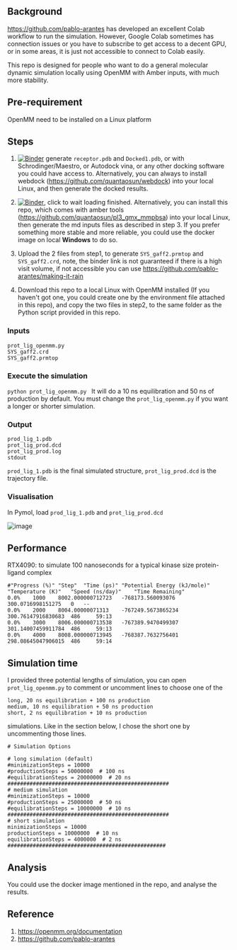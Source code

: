 
## Background

https://github.com/pablo-arantes has developed an excellent Colab workflow to run the simulation. However, Google Colab sometimes has connection issues or you have to subscribe to get access to a decent GPU, or in some areas, it is just not accessible to connect to Colab easily.

This repo is designed for people who want to do a general molecular dynamic simulation locally using OpenMM with Amber inputs, with much more stability.


## Pre-requirement

OpenMM need to be installed on a Linux platform

## Steps

1.  [![Binder](https://mybinder.org/badge_logo.svg)](https://mybinder.org/v2/gh/quantaosun/webdock/HEAD?labpath=webdock_v.0.0.2.ipynb) generate ```receptor.pdb``` and ```Docked1.pdb```, or with  Schrodinger/Maestro, or Autodock vina, or any other docking software you could have access to. Alternatively, you can always to install webdock (https://github.com/quantaosun/webdock) into your local Linux, and then generate the docked results.

2. [![Binder](https://mybinder.org/badge_logo.svg)](https://mybinder.org/v2/gh/quantaosun/pl3_gmx_mmpbsa/HEAD), click to wait loading finished. Alternatively, you can install this repo, which comes with amber tools (https://github.com/quantaosun/pl3_gmx_mmpbsa)  into your local Linux, then generate the md inputs files as described in step 3. If you prefer something more stable and more reliable, you could use the docker image on local **Windows** to do so.
3. Upload the 2 files from step1,  to generate ```SYS_gaff2.prmtop``` and ```SYS_gaff2.crd```, note, the binder link is not guaranteed if there is a high visit volume, if not accessible you can use https://github.com/pablo-arantes/making-it-rain
5. Download this repo to a local Linux with OpenMM installed (If you haven't got one, you could create one by the environment file attached in this repo), and copy the two files in step2, to the same folder as the Python script provided in this repo.

### Inputs 
```
prot_lig_openmm.py
SYS_gaff2.crd
SYS_gaff2.prmtop

```
### Execute the simulation

```python prot_lig_openmm.py ```
It will do a 10 ns equilibration and 50 ns of production by default. You must change the ```prot_lig_openmm.py``` if you want a longer or shorter simulation.


### Output

```
prod_lig_1.pdb
prot_lig_prod.dcd
prot_lig_prod.log
stdout  
```
```prod_lig_1.pdb``` is the final simulated structure, ```prot_lig_prod.dcd``` is the trajectory file.

### Visualisation

In Pymol, load ```prod_lig_1.pdb``` and ```prot_lig_prod.dcd```

![image](https://github.com/quantaosun/general-openmm/assets/75652473/023217fb-4cd5-4751-9fcc-1437588179ac)

## Performance

RTX4090: to simulate 100 nanoseconds for a typical kinase size protein-ligand complex

```
#"Progress (%)"	"Step"	"Time (ps)"	"Potential Energy (kJ/mole)"	"Temperature (K)"	"Speed (ns/day)"	"Time Remaining"
0.0%	1000	8002.000000712723	-768173.560093076	300.0716998151275	0	--
0.0%	2000	8004.00000071313	-767249.5673865234	300.76147916830683	486	    59:13
0.0%	3000	8006.000000713538	-767389.9470499307	301.14007459911784	486	    59:13
0.0%	4000	8008.000000713945	-768387.7632756401	298.08645047906015	486	    59:14
```
## Simulation time
I provided three potential lengths of simulation, you can open ```prot_lig_openmm.py``` to comment or uncomment lines to choose one of the
```
long, 20 ns equilibration + 100 ns production
medium, 10 ns equilibration + 50 ns production
short, 2 ns equilibration + 10 ns production
```
simulations. Like in the section below, I chose the short one by uncommenting those lines.
```
# Simulation Options

# long simulation (default)
#minimizationSteps = 10000
#productionSteps = 50000000  # 100 ns
#equilibrationSteps = 20000000  # 20 ns
###################################################
# medium simulation
#minimizationSteps = 10000
#productionSteps = 25000000  # 50 ns
#equilibrationSteps = 10000000  # 10 ns
###################################################
# short simulation
minimizationSteps = 10000
productionSteps = 10000000  # 10 ns
equilibrationSteps = 4000000  # 2 ns
##################################################
```

## Analysis
You could use the docker image mentioned in the repo, and analyse the results.

## Reference
1. https://openmm.org/documentation
2. https://github.com/pablo-arantes

